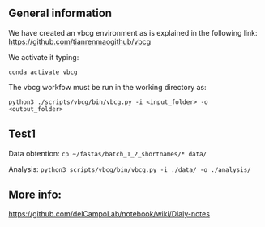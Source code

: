 ## General information

We have created an vbcg environment as is explained in the following link: https://github.com/tianrenmaogithub/vbcg

We activate it typing:

`conda activate vbcg`

The vbcg workfow must be run in the working directory as:

`python3 ./scripts/vbcg/bin/vbcg.py -i <input_folder> -o <output_folder>`

## Test1

Data obtention: `cp ~/fastas/batch_1_2_shortnames/* data/`

Analysis: `python3 scripts/vbcg/bin/vbcg.py -i ./data/ -o ./analysis/`

## More info:

https://github.com/delCampoLab/notebook/wiki/Dialy-notes 
